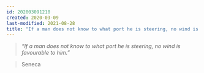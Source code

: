 ```yaml
---
id: 202003091210
created: 2020-03-09
last-modified: 2021-08-28
title: "If a man does not know to what port he is steering, no wind is favourable to him."
---
```

>*“If a man does not know to what port he is steering, no wind is favourable to him.”* 

>Seneca  